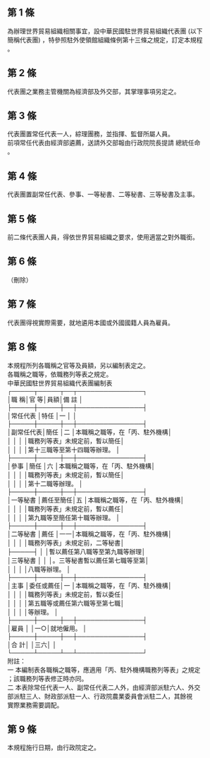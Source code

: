 第 1 條
-------
為辦理世界貿易組織相關事宜，設中華民國駐世界貿易組織代表團 (以下  
簡稱代表團) ，特參照駐外使領館組織條例第十三條之規定，訂定本規程  
。

第 2 條
-------
代表團之業務主管機關為經濟部及外交部，其掌理事項另定之。

第 3 條
-------
代表團置常任代表一人，綜理團務，並指揮、監督所屬人員。  
前項常任代表由經濟部遴薦，送請外交部報由行政院院長提請  總統任命  
。

第 4 條
-------
代表團置副常任代表、參事、一等秘書、二等秘書、三等秘書及主事。

第 5 條
-------
前二條代表團人員，得依世界貿易組織之要求，使用適當之對外職銜。

第 6 條
-------
（刪除）

第 7 條
-------
代表團得視實際需要，就地遴用本國或外國國籍人員為雇員。

第 8 條
-------
本規程所列各職稱之官等及員額，另以編制表定之。  
各職稱之職等，依職務列等表之規定。  
中華民國駐世界貿易組織代表團編制表  
┌─────┬─────┬──┬───────────────┐  
│職      稱│官      等│員額│備                        註  │  
├─────┼─────┼──┼───────────────┤  
│常任代表  │特任      │一  │                              │  
├─────┼─────┼──┼───────────────┤  
│副常任代表│簡任      │二  │本職稱之職等，在「丙、駐外機構│  
│          │          │    │職務列等表」未規定前，暫以簡任│  
│          │          │    │第十三職等至第十四職等辦理。  │  
├─────┼─────┼──┼───────────────┤  
│參事      │簡任      │六  │本職稱之職等，在「丙、駐外機構│  
│          │          │    │職務列等表」未規定前，暫以簡任│  
│          │          │    │第十二職等辦理。              │  
├─────┼─────┼──┼───────────────┤  
│一等秘書  │薦任至簡任│五  │本職稱之職等，在「丙、駐外機構│  
│          │          │    │職務列等表」未規定前，暫以薦任│  
│          │          │    │第九職等至簡任第十職等辦理。  │  
├─────┼─────┼──┼───────────────┤  
│二等秘書  │薦任      │一一│本職稱之職等，在「丙、駐外機構│  
│          │          │    │職務列等表」未規定前，二等秘書│  
├─────┤          │    │暫以薦任第八職等至第九職等辦理│  
│三等秘書  │          │    │。三等秘書暫以薦任第七職等至第│  
│          │          │    │八職等辦理。                  │  
├─────┼─────┼──┼───────────────┤  
│主事      │委任或薦任│一  │本職稱之職等，在「丙、駐外機構│  
│          │          │    │職務列等表」未規定前，暫以委任│  
│          │          │    │第五職等或薦任第六職等至第七職│  
│          │          │    │等辦理。                      │  
├─────┼─────┼──┼───────────────┤  
│雇員      │          │一○│就地僱用。                    │  
├─────┼─────┼──┼───────────────┤  
│合      計│          │三六│                              │  
└─────┴─────┴──┴───────────────┘  
附註：  
一  本編制表各職稱之職等，應適用「丙、駐外機構職務列等表」之規定  
    ；該職務列等表修正時亦同。  
二  本表除常任代表一人、副常任代表二人外，由經濟部派駐六人、外交  
    部派駐三人、財政部派駐一人、行政院農業委員會派駐二人，其餘視  
    實際業務需要調配。

第 9 條
-------
本規程施行日期，由行政院定之。

